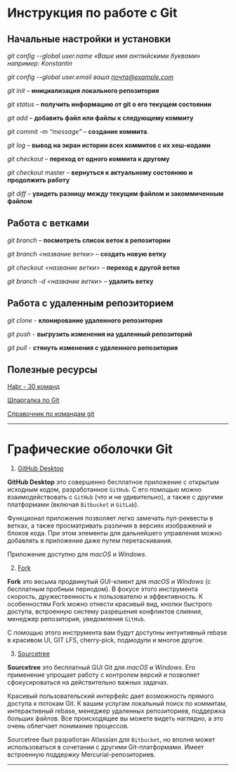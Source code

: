 # Инструкция по работе с Git


## Начальные настройки и установки

*git config --global user.name «Ваше имя английскими буквами»  например: Konstantin*

*git config --global user.email ваша почта@example.com*

*git init* – **инициализация локального репозитория**

*git status* – **получить информацию от git о его текущем состоянии**

*git add* – **добавить файл или файлы к следующему коммиту**

*git commit -m “message”* – **создание коммита**.

*git log* – **вывод на экран истории всех коммитов с их хеш-кодами**

*git checkout* – **переход от одного коммита к другому**

*git checkout* master – **вернуться к актуальному состоянию и продолжить работу**

*git diff* – **увидеть разницу между текущим файлом и закоммиченным файлом**

## Работа с ветками

*git branch* – **посмотреть список веток в репозитории**

*git branch <название ветки>* – **создать новую ветку**

*git checkout <название ветки>* – **переход к другой ветке**

*git branch -d <название ветки>* – **удалить ветку**

## Работа с удаленным репозиторием

*git clone* - **клонирование удаленного репозитория**

*git push* - **выгрузить изменения на удаленный репозиторий**

*git pull* - **стянуть изменения с удвленного репозитория**

## Полезные ресурсы

[Habr - 30 команд](https://habr.com/ru/company/ruvds/blog/599929/)

[Шпаргалка по Git](https://proglib.io/p/git-cheatsheet)

[Справочник по командам git](https://docs.microsoft.com/ru-ru/azure/devops/repos/git/command-prompt?view=tfs-2018)

---

# Графические оболочки Git

1. [GitHub Desktop](https://desktop.github.com/)

**GitHub Desktop** это совершенно бесплатное приложение с открытым исходным кодом, разработанное ``GitHub``. С его помощью можно взаимодействовать с ``GitHub`` (что и не удивительно), а также с другими платформами (включая ``Bitbucket`` и ``GitLab``).

Функционал приложения позволяет легко замечать пул-реквесты в ветках, а также просматривать различия в версиях изображений и блоков кода. При этом элементы для дальнейшего управления можно добавлять в приложение даже путем перетаскивания.

Приложение доступно для _macOS_ и _Windows_.

2. [Fork](https://git-fork.com/)

__Fork__ это весьма продвинутый GUI-клиент для _macOS_ и _Windows_ (с бесплатным пробным периодом). В фокусе этого инструмента скорость, дружественность к пользователю и эффективность. К особенностям Fork можно отнести красивый вид, кнопки быстрого доступа, встроенную систему разрешения конфликтов слияния, менеджер репозитория, уведомления ``GitHub``.

С помощью этого инструмента вам будут доступны интуитивный rebase в красивом UI, GIT LFS, cherry-pick, подмодули и многое другое.

3. [Sourcetree ](https://www.sourcetreeapp.com/)

**Sourcetree** это бесплатный GUI Git для _macOS_ и _Windows_. Его применение упрощает работу с контролем версий и позволяет сфокусироваться на действительно важных задачах.

Красивый пользовательский интерфейс дает возможность прямого доступа к потокам Git. К вашим услугам локальный поиск по коммитам, интерактивный rebase, менеджер удаленных репозиториев, поддержка больших файлов. Все происходящее вы можете видеть наглядно, а это очень облегчает понимание процессов.

Sourcetree был разработан Atlassian для ``Bitbucket``, но вполне может использоваться в сочетании с другими Git-платформами. Имеет встроенную поддержку Mercurial-репозиториев.

---
